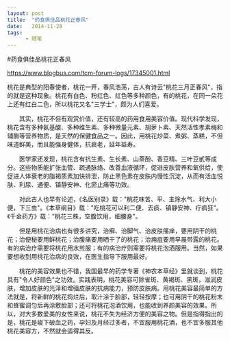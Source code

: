 ```yaml
---
layout: post
title:  "药食俱佳品桃花正春风"
date:   2014-11-28
tags:
      - 随笔
---
```


#药食俱佳品桃花正春风


https://www.blogbus.com/tcm-forum-logs/17345001.html



桃花是典型的阳春使者，桃花一开，春风浩荡，古人有诗云"桃花三月正春风"，指的就是这种现象。桃花有白色、粉红色、红色等多种颜色，有的桃花，在同一朵花上还有红白二色，所以桃花又名"三学士"，颇为人们喜爱。

　　其实，桃花不但有观赏价值，还有较高的药用食用美容价值。现代科学发现，桃花含有多种氨基酸、多种维生素、多种微量元素、胡萝卜素、天然活性孝素梅和辅酶等营养物质，是天然的保健食品之一。因此，用桃花炒菜、煮粥、蒸糕，不但味道鲜美，而且能强身健体，抗衰老，延年益寿。

　　医学家还发现，桃花含有抗生素、生长素、山萘酚、香豆精、三叶豆甙等成分。这些物质能扩张血管、疏通脉络、改善血液循环，促进皮肤营养和氧供给，使促进人体衰老的脂褐质素加快排泄，防止黑色素在皮肤内慢性沉淀，从而有活血悦肤、利尿、通便、镇静安神、化瘀止痛等功效。

　　对此古人也早有论述，《名医别录》载："桃花味苦、平、主除水气、利大小便，下三虫"。《本草纲目》载："吃桃花可以利二便、去痰、镇静安神、疗疯狂"。《千金药方》载："桃花三株，空腹饮用，细腰身"。 

　　但是用桃花治病也有很多讲究，治癣、治脚气、治皮肤瘙痒，要用阴干的桃花；治便秘要用鲜桃花；治腹痛要用晒干了的桃花；治痈疽要用早晨带露的桃花。有的病治疗需要将桃花用水煎服；有的病治疗则需要将桃花泡酒服用。当然，如果要想收到用桃花治病的良效，在医生指导下服用最好。

　　桃花的美容效果也不错，我国最早的药学专著《神农本草经》里就谈到，桃花具有"令人好颜色"之功效。实践表明，桃花美容可除雀斑、黄褐斑、黑斑，滋润皮肤，增加皮肤的光泽和增强皮肤的抗病能力，预防皮肤病。用桃花美容最简单的方法就是，将新鲜的桃花捣烂后，取汁涂于脸部，轻轻按摩；也可用阴干的桃花粉末和蜂蜜调匀后再涂敷脸部；还可将桃花泡酒饮用，也能收到养颜美容的效果。所以，对大多数爱美的女性来说，桃花不失为经济方便的美容之物。但是指得指出的是，桃花是峻下破血之药，孕妇及月经过多者，不宜服用桃花酒，也不宜多服其他桃花美容方，不然就会适得其反。


